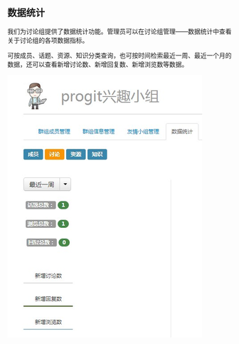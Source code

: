 ## 数据统计

我们为讨论组提供了数据统计功能。管理员可以在讨论组管理——数据统计中查看关于讨论组的各项数据指标。

可按成员、话题、资源、知识分类查询，也可按时间检索最近一周、最近一个月的数据，还可以查看新增讨论数、新增回复数、新增浏览数等数据。

![](images/FAQ_9_8_1.jpg) 